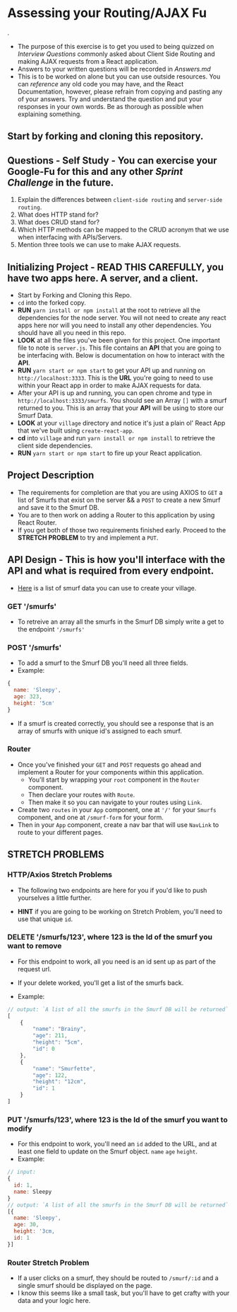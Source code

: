 # Assessing your Routing/AJAX Fu
.
* The purpose of this exercise is to get you used to being quizzed on _Interview Questions_ commonly asked about Client Side Routing and making AJAX requests from a React application.
* Answers to your written questions will be recorded in _Answers.md_
* This is to be worked on alone but you can use outside resources. You can _reference_ any old code you may have, and the React Documentation, however, please refrain from copying and pasting any of your answers. Try and understand the question and put your responses in your own words. Be as thorough as possible when explaining something.

## Start by forking and cloning this repository.

## Questions - Self Study - You can exercise your Google-Fu for this and any other _Sprint Challenge_ in the future.

1.  Explain the differences between `client-side routing` and `server-side routing`.
1.  What does HTTP stand for?
1.  What does CRUD stand for?
1.  Which HTTP methods can be mapped to the CRUD acronym that we use when interfacing with APIs/Servers.
1.  Mention three tools we can use to make AJAX requests.

## Initializing Project - READ THIS CAREFULLY, you have two apps here. A server, and a client.

* Start by Forking and Cloning this Repo.
* `cd` into the forked copy.
* **RUN** `yarn install or npm install` at the root to retrieve all the dependencies for the node server. You will not need to create any react apps here nor will you need to install any other dependencies. You should have all you need in this repo.
* **LOOK** at all the files you've been given for this project. One important file to note is `server.js`. This file contains an **API** that you are going to be interfacing with. Below is documentation on how to interact with the **API**.
* **RUN** `yarn start or npm start` to get your API up and running on `http://localhost:3333`. This is the **URL** you're going to need to use within your React app in order to make AJAX requests for data.
* After your API is up and running, you can open chrome and type in `http://localhost:3333/smurfs`. You should see an Array `[]` with a smurf returned to you. This is an array that your **API** will be using to store our Smurf Data.
* **LOOK** at your `village` directory and notice it's just a plain ol' React App that we've built using `create-react-app`.
* **cd** into `village` and run `yarn install or npm install` to retrieve the client side dependencies.
* **RUN** `yarn start or npm start` to fire up your React application.

## Project Description

* The requirements for completion are that you are using AXIOS to `GET` a list of Smurfs that exist on the server && a `POST` to create a new Smurf and save it to the Smurf DB.
* You are to then work on adding a Router to this application by using React Router.
* If you get both of those two requirements finished early. Proceed to the **STRETCH PROBLEM** to try and implement a `PUT`.

## API Design - This is how you'll interface with the API and what is required from every endpoint.

* [Here](http://smurfs.wikia.com/wiki/Category:Smurfs_Characters) is a list of smurf data you can use to create your village.

### GET '/smurfs'

* To retreive an array all the smurfs in the Smurf DB simply write a get to the endpoint `'/smurfs'`

### POST '/smurfs'

* To add a smurf to the Smurf DB you'll need all three fields.
* Example:

```js
{
  name: 'Sleepy',
  age: 323,
  height: '5cm'
}
```

* If a smurf is created correctly, you should see a response that is an array of smurfs with unique id's assigned to each smurf.

### Router

* Once you've finished your `GET` and `POST` requests go ahead and implement a Router for your components within this application.  
    * You'll start by wrapping your `root` component in the `Router` component.
    * Then declare your routes with `Route`.
    * Then make it so you can navigate to your routes using `Link`.
* Create two `routes` in your `App` component, one at `'/'` for your `Smurfs` component, and one at `/smurf-form` for your form.
* Then in your `App` component, create a nav bar that will use `NavLink` to route to your different pages.

## STRETCH PROBLEMS

### HTTP/Axios Stretch Problems
* The following two endpoints are here for you if you'd like to push yourselves a little further.

* **HINT** if you are going to be working on Stretch Problem, you'll need to use that unique `id`.

### DELETE '/smurfs/123', where 123 is the Id of the smurf you want to remove

* For this endpoint to work, all you need is an id sent up as part of the request url.

* If your delete worked, you'll get a list of the smurfs back.
* Example:

```js
// output: `A list of all the smurfs in the Smurf DB will be returned`
[
    {
        "name": "Brainy",
        "age": 211,
        "height": "5cm",
        "id": 0
    },
    {
        "name": "Smurfette",
        "age": 122,
        "height": "12cm",
        "id": 1
    }
]
```

### PUT '/smurfs/123', where 123 is the Id of the smurf you want to modify
* For this endpoint to work, you'll need an `id` added to the URL, and at least one field to update on the Smurf object. `name` `age` `height`.
* Example:

```js
// input:
{
  id: 1,
  name: Sleepy
}
// output: `A list of all the smurfs in the Smurf DB will be returned`
[{
  name: 'Sleepy',
  age: 30,
  height: '3cm,
  id: 1
}]
```

### Router Stretch Problem
* If a user clicks on a smurf, they should be routed to `/smurf/:id` and a single smurf should be displayed on the page.
* I know this seems like a small task, but you'll have to get crafty with your data and your logic here. 
